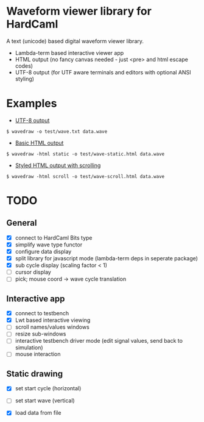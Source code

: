 # Waveform viewer library for HardCaml

A text (unicode) based digital waveform viewer library.

* Lambda-term based interactive viewer app
* HTML output (no fancy canvas needed - just \<pre\> and html escape codes)
* UTF-8 output (for UTF aware terminals and editors with optional ANSI styling)

# Examples

* [UTF-8 output](https://raw.githubusercontent.com/ujamjar/hardcaml-wave-term/master/test/wave.txt)

```
$ wavedraw -o test/wave.txt data.wave
```
* [Basic HTML output](http://www.ujamjar.com/hardcaml/wave-term/wave-static.html)

```
$ wavedraw -html static -o test/wave-static.html data.wave 
```

* [Styled HTML output with scrolling](http://www.ujamjar.com/hardcaml/wave-term/wave-scroll.html)

```
$ wavedraw -html scroll -o test/wave-scroll.html data.wave 
```

# TODO

## General

* [x] connect to HardCaml Bits type 
* [x] simplify wave type functor
* [x] configure data display
* [x] split library for javascript mode (lambda-term deps in seperate package)
* [x] sub cycle display (scaling factor < 1)
* [ ] cursor display
* [ ] pick; mouse coord -> wave cycle translation

## Interactive app

* [x] connect to testbench
* [x] Lwt based interactive viewing
* [ ] scroll names/values windows
* [ ] resize sub-windows
* [ ] interactive testbench driver mode (edit signal values, send back to simulation)
* [ ] mouse interaction

## Static drawing

* [x] set start cycle (horizontal)
* [ ] set start wave (vertical)
* [x] load data from file

